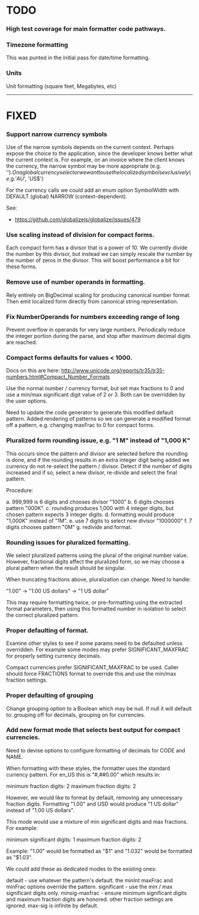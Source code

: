 
# TODO


### High test coverage for main formatter code pathways.

### Timezone formatting

This was punted in the initial pass for date/time formatting.


### Units

Unit formatting (square feet, Megabytes, etc)


----------------------------------------------------------

# FIXED


### Support narrow currency symbols

Use of the narrow symbols depends on the current context.  Perhaps expose
the choice to the application, since the developer knows better what the
current context is.  For example, on an invoice where the client knows the
currency, the narrow symbol may be more appropriate (e.g. '$').  On a global
currency selector we want to use the localized symbols exclusively (e.g. 'AU$',
'US$')

For the currency calls we could add an enum option SymbolWidth with DEFAULT 
(global) NARROW (context-dependent).

See:
 * https://github.com/globalizejs/globalize/issues/479


### Use scaling instead of division for compact forms.

Each compact form has a divisor that is a power of 10. We currently
divide the number by this divisor, but instead we can simply rescale
the number by the number of zeros in the divisor.  This will boost
performance a bit for these forms.


### Remove use of number operands in formatting.

Rely entirely on BigDecimal scaling for producing canonical number format.
Then emit localized form directly from canonical string representation.


### Fix NumberOperands for numbers exceeding range of long

Prevent overflow in operands for very large numbers. Periodically reduce
the integer portion during the parse, and stop after maximum decimal digits
are reached.


### Compact forms defaults for values < 1000.

Docs on this are here:
http://www.unicode.org/reports/tr35/tr35-numbers.html#Compact_Number_Formats

Use the normal number / currency format, but set max fractions to 0 and use
a min/max significant digit value of 2 or 3. Both can be overridden by the
user options.

Need to update the code generator to generate this modified default pattern.
Added rendering of patterns so we can generate a modified format off a 
pattern, e.g. changing maxFrac to 0 for compact forms.


### Pluralized form rounding issue, e.g. "1 M" instead of "1,000 K"

This occurs since the pattern and divisor are selected before the rounding
is done, and if the rounding results in an extra integer digit being added
we currency do not re-select the pattern / divisor.  Detect if the number
of digits increased and if so, select a new divisor, re-divide and select
the final pattern.

Procedure:

 a. 999,999 is 6 digits and chooses divisor "1000"
 b. 6 digits chooses pattern "000K".
 c. rounding produces 1,000 with 4 integer digits, but chosen pattern
    expects 3 integer digits.
 d. formatting would produce "1,000K" instead of "1M".
 e. use 7 digits to select new divisor "1000000"
 f. 7 digits chooses pattern "0M"
 g. redivide and format.

### Rounding issues for pluralized formatting. 

We select pluralized patterns using the plural of the original number value.
However, fractional digits affect the pluralized form, so we may choose
a plural pattern when the result should be singular. 

When truncating fractions above, pluralization can change. Need to handle:

 "1.00" -> "1.00 US dollars" -> "1 US dollar"

This may require formatting twice, or pre-formatting using the extracted
format parameters, then using this formatted number in isolation to select
the correct pluralized pattern.


### Proper defaulting of format.

Examine other styles to see if some params need to be defaulted unless
overridden. For example some modes may prefer SIGNIFICANT_MAXFRAC for
properly setting currency decimals.

Compact currencies prefer SIGNIFICANT_MAXFRAC to be used. Caller should
force FRACTIONS format to override this and use the min/max fraction settings.


### Proper defaulting of grouping

Change grouping option to a Boolean which may be null. If null it will
default to: grouping off for decimals, grouping on for currencies.


### Add new format mode that selects best output for compact currencies.

Need to devise options to configure formatting of decimals for CODE and NAME.

When formatting with these styles, the formatter uses the standard currency
pattern.  For en_US this is "#,##0.00" which results in:

  minimum fraction digits: 2
  maximum fraction digits: 2

However, we would like to format by default, removing any unnecessary fraction
digits. Formatting "1.00" and USD would produce "1 US dollar" instead of "1.00
US dollars".

This mode would use a mixture of min significant digits and max fractions. For
example:

 minimum significant digits: 1
 maximum fraction digits:    2

Example: "1.00" would be formatted as "$1" and "1.032" would be
          formatted as "$1.03".

We could add these as dedicated modes to the existing ones:

   default         - use whatever the pattern's default. the minInt maxFrac and
                     minFrac options override the pattern.
   significant     - use the min / max significant digits only.
   minsig-maxfrac  - ensure minimum significant digits and maximum fraction
                     digits are honored.  other fraction settings are ignored.
                     max-sig is infinite by default.

